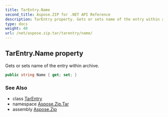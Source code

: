 ```yaml
---
title: TarEntry.Name
second_title: Aspose.ZIP for .NET API Reference
description: TarEntry property. Gets or sets name of the entry within archive
type: docs
weight: 40
url: /net/aspose.zip.tar/tarentry/name/
---
```

## TarEntry.Name property

Gets or sets name of the entry within archive.

```csharp
public string Name { get; set; }
```

### See Also

* class [TarEntry](../)
* namespace [Aspose.Zip.Tar](../../tarentry/)
* assembly [Aspose.Zip](../../../)


